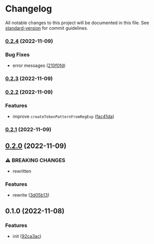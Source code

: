 # Changelog

All notable changes to this project will be documented in this file. See [standard-version](https://github.com/conventional-changelog/standard-version) for commit guidelines.

### [0.2.4](https://github.com/BlackGlory/extra-parser/compare/v0.2.3...v0.2.4) (2022-11-09)


### Bug Fixes

* error messages ([210f0fd](https://github.com/BlackGlory/extra-parser/commit/210f0fd7cb856e2bb332c4b5cac2cbaff07aa574))

### [0.2.3](https://github.com/BlackGlory/extra-parser/compare/v0.2.2...v0.2.3) (2022-11-09)

### [0.2.2](https://github.com/BlackGlory/extra-parser/compare/v0.2.1...v0.2.2) (2022-11-09)


### Features

* improve `createTokenPatternFromRegExp` ([fac41da](https://github.com/BlackGlory/extra-parser/commit/fac41da8a45588f1aaef85c17b367eba1851a6aa))

### [0.2.1](https://github.com/BlackGlory/extra-parser/compare/v0.2.0...v0.2.1) (2022-11-09)

## [0.2.0](https://github.com/BlackGlory/extra-parser/compare/v0.1.0...v0.2.0) (2022-11-09)


### ⚠ BREAKING CHANGES

* rewritten

### Features

* rewrite ([3d05b13](https://github.com/BlackGlory/extra-parser/commit/3d05b1353a347b8bf1c3ee7644432856053e40e5))

## 0.1.0 (2022-11-08)


### Features

* init ([92ca3ac](https://github.com/BlackGlory/extra-parser/commit/92ca3acc098109e62efb0bd3dad41b3ed85c859e))
